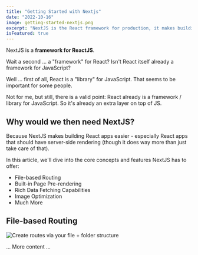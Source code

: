 ```yaml
---
title: "Getting Started with Nextjs"
date: "2022-10-16"
image: getting-started-nextjs.png
excerpt: "NextJS is the React framework for production, it makes building fullstack React apps and sites a breeze and ships with built-in SSR."
isFeatured: true
---
```


NextJS is a **framework for ReactJS**.

Wait a second ... a "framework" for React? Isn't React itself already a framework for JavaScript?

Well ... first of all, React is a "library" for JavaScript. That seems to be important for some people.

Not for me, but still, there is a valid point: React already is a framework / library for JavaScript. So it's already an extra layer on top of JS.

## Why would we then need NextJS?

Because NextJS makes building React apps easier - especially React apps that should have server-side rendering (though it does way more than just take care of that).

In this article, we'll dive into the core concepts and features NextJS has to offer:

- File-based Routing
- Built-in Page Pre-rendering
- Rich Data Fetching Capabilities
- Image Optimization
- Much More

## File-based Routing

![Create routes via your file + folder structure](/images/posts/getting-started-nextjs/nextjs-file-based-routing.png)

... More content ...
